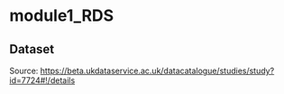 # module1_RDS

## Dataset 

Source: https://beta.ukdataservice.ac.uk/datacatalogue/studies/study?id=7724#!/details
